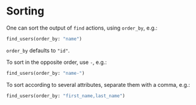 # Sorting

One can sort the output of `find` actions, using `order_by`, e.g.:

```graphql
find_users(order_by: "name")
```

`order_by` defaults to `"id"`.

To sort in the opposite order, use `-`, e.g.:

```graphql
find_users(order_by: "name-")
```

To sort according to several attributes, separate them with a comma, e.g.:

```graphql
find_users(order_by: "first_name,last_name")
```
